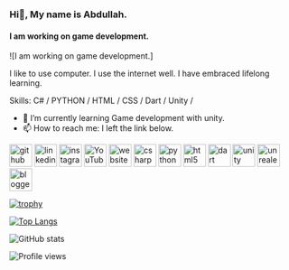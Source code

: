 ### Hi👋, My name is Abdullah.
#### I am working on game development.
![I am working on game development.]


I like to use computer. I use the internet well. I have embraced lifelong learning.

Skills: C# / PYTHON / HTML / CSS / Dart /  Unity /


- 🌱 I’m currently learning  Game development with unity. 
- 📫 How to reach me: I left the link below. 


[<img src='https://cdn.jsdelivr.net/npm/simple-icons@3.0.1/icons/github.svg' alt='github' height='40'>](https://github.com/berjcode)  [<img src='https://cdn.jsdelivr.net/npm/simple-icons@3.0.1/icons/linkedin.svg' alt='linkedin' height='40'>](https://www.linkedin.com/in/abdullahblk/)  [<img src='https://cdn.jsdelivr.net/npm/simple-icons@3.0.1/icons/instagram.svg' alt='instagram' height='40'>](https://www.instagram.com/abdblk_/)  [<img src='https://cdn.jsdelivr.net/npm/simple-icons@3.0.1/icons/youtube.svg' alt='YouTube' height='40'>](https://www.youtube.com/channel/https://www.youtube.com/channel/UC2OTbnw5XriuShJzFTKt3yg)  [<img src='https://cdn.jsdelivr.net/npm/simple-icons@3.0.1/icons/icloud.svg' alt='website' height='40'>](www.teknolojiyolcusu.com)  [<img src='https://cdn.jsdelivr.net/npm/simple-icons@3.0.1/icons/csharp.svg' alt='csharp' height='40'>](https://docs.microsoft.com/tr-tr/dotnet/csharp/)  [<img src='https://cdn.jsdelivr.net/npm/simple-icons@3.0.1/icons/python.svg' alt='python' height='40'>](_)  [<img src='https://cdn.jsdelivr.net/npm/simple-icons@3.0.1/icons/html5.svg' alt='html5' height='40'>](_)  [<img src='https://cdn.jsdelivr.net/npm/simple-icons@3.0.1/icons/dart.svg' alt='dart' height='40'>](_)  [<img src='https://cdn.jsdelivr.net/npm/simple-icons@3.0.1/icons/unity.svg' alt='unity' height='40'>](_)  [<img src='https://cdn.jsdelivr.net/npm/simple-icons@3.0.1/icons/unrealengine.svg' alt='unrealengine' height='40'>](_)  [<img src='https://cdn.jsdelivr.net/npm/simple-icons@3.0.1/icons/blogger.svg' alt='blogger' height='40'>](www.teknolojiyolcusu.com)  

[![trophy](https://github-profile-trophy.vercel.app/?username=berjcode)](https://github.com/ryo-ma/github-profile-trophy)

[![Top Langs](https://github-readme-stats.vercel.app/api/top-langs/?username=berjcode)](https://github.com/anuraghazra/github-readme-stats)

![GitHub stats](https://github-readme-stats.vercel.app/api?username=berjcode&show_icons=true&count_private=true)  

![Profile views](https://gpvc.arturio.dev/berjcode)  
